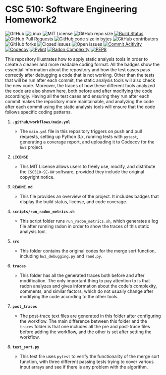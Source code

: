# CSC 510: Software Engineering Homework2

![GitHub](https://img.shields.io/badge/Language-Python-blue.svg)
![Linux](https://img.shields.io/badge/Linux-FCC624?style=flat&logo=linux&logoColor=black) 
![MIT License](https://img.shields.io/badge/License-MIT-red.svg) 
![GitHub repo size](https://img.shields.io/github/repo-size/CSC510-SE-HW/hw2) 
[![Build Status](https://github.com/CSC510-SE-HW/hw2/actions/workflows/main.yml/badge.svg)](https://github.com/CSC510-SE-HW/hw2/actions)
![GitHub Pull Requests](https://img.shields.io/github/issues-pr/CSC510-SE-HW/hw2) 
![GitHub code size in bytes](https://img.shields.io/github/languages/code-size/CSC510-SE-HW/hw2) 
![GitHub contributors](https://img.shields.io/github/contributors/CSC510-SE-HW/hw2) 
![GitHub forks](https://img.shields.io/github/forks/CSC510-SE-HW/hw2)
![Closed issues](https://img.shields.io/github/issues-closed-raw/CSC510-SE-HW/hw2?color=bright-green)
![Open issues](https://img.shields.io/github/issues-raw/CSC510-SE-HW/hw2)
[![Commit Acitivity](https://img.shields.io/github/commit-activity/m/CSC510-SE-HW/hw2)](https://github.com/CSC510-SE-HW/hw2)
[![Codecov](https://codecov.io/gh/CSC510-SE-HW/hw2/branch/main/graph/badge.svg)](https://codecov.io/gh/CSC510-SE-HW/hw2)
[![Pylint](https://img.shields.io/badge/linting-pylint-yellowgreen)](https://github.com/CSC510-SE-HW/hw2/blob/main/post_traces/pylint_post_trace.txt)
[![Radon Complexity](https://img.shields.io/badge/code%20complexity-radon%20A-brightgreen)](https://github.com/CSC510-SE-HW/hw2/blob/main/post_traces/radon_post_trace.txt)
[![PEP8](https://img.shields.io/badge/code%20style-autopep8-blue)](https://github.com/CSC510-SE-HW/hw2/blob/main/post_traces/autopep8_post_trace.txt)


This repository illustrates how to apply static analysis tools in order to create a cleaner and more readable coding format. All the badges show the essential information about the repository and how the test cases pass correctly after debugging a code that is not working.
Other than the tests that will be run after each commit, the static analysis tools will also check the new code. Moreover, the traces of how these different tools analyzed the code are also shown here, both before and after modifying the code accordingly. Having all the test cases and ensuring they run after each commit makes the repository more maintainable, and analyzing the code after each commit using the static analysis tools will ensure that the code follows specific coding patterns.


1. **`.github/workflows/main.yml`**
   - The `main.yml` file in this repository triggers on push and pull requests, setting up Python 3.x, running tests with `pytest`, generating a coverage report, and uploading it to Codecov for the `hw2` project.

2. **`LICENSE`**
   - This MIT License allows users to freely use, modify, and distribute the `CSC510-SE-HW` software, provided they include the original copyright notice. 

3. **`README.md`**
   - This file provides an overview of the project. It includes badges that display the build status, license, and code coverage.

4. **`scripts/run_radon_metrics.sh`**
   - This script folder runs `run_radon_metrics.sh`, which generates a log file after running radon in order to show the traces of this static analysis tool.
5. **`src`**
   - This folder contains the original codes for the merge sort function, including `hw2_debugging.py` and `rand.py`.
6. **`traces`**
   - This folder has all the generated traces both before and after modification. The only important thing to pay attention to is that radon analyzes and gives information about the code's complexity, comments, and similar factors, which do not usually change after modifying the code according to the other tools.
7. **`post_traces`**
   - The post-trace text files are generated in this folder after configuring the workflow. The main difference between this folder and the `traces` folder is that one includes all the pre and post-trace files before adding the workflow, and the other is set after setting the workflow.
8. **`test_sort.py`**
   - This test file uses `pytest` to verify the functionality of the merge sort function, with three different passing tests trying to cover various input arrays and see if there is any problem with the algorithm.
